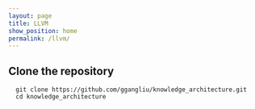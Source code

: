 ```yaml
---
layout: page
title: LLVM
show_position: home
permalink: /llvm/
---
```


## Clone the repository

```#!/bash/sh
  git clone https://github.com/ggangliu/knowledge_architecture.git
  cd knowledge_architecture
```
